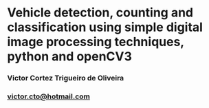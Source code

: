 # Vehicle detection, counting and classification using simple digital image processing techniques, python and openCV3

### Victor Cortez Trigueiro de Oliveira
### victor.cto@hotmail.com



